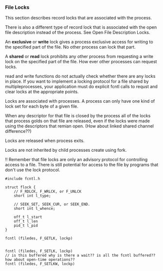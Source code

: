 ### File Locks

This section describes record locks that are associated with the process. 

There is also a different type of record lock that is associated with the open file description instead of the process. See Open File Description Locks. 

An **exclusive** or **write** lock gives a process exclusive access for writing to the specified part of the file. No other process can lock that part.

A **shared** or **read** lock prohibits any other process from requesting a write lock on the specified part of the file. How ever other processes can request locks.

read and write functions do not actually check whether there are any locks in place. If you want to implement a locking protocol for a file shared by multipleprocesses, 
your application must do explicit fcntl calls to requst and clear locks at the appropriate points.

Locks are associated with processes. A process can only have one kind of lock set for each byte of a given file.

When any descriptor for that file is closed by the process all of the locks that process golds on that file are released,
even if the locks were made using the descriptors that remian open. (How about linked shared channel difference??)

Locks are released when process exits.

Locks are not inherited by child processes create using fork.

!! Remember that file locks are only an advisory protocol for controlling access to a file. There is still potential for access to the file by programs that don't use the lock protocol.

```
#include fcntl.h

struct flock {
    // F_RDLCK, F_WRLCK, or F_UNLCK
    short int l_type;

    // SEEK_SET, SEEK_CUR, or SEEK_END. 
    short int l_whence;

    off_t l_start
    off_t l_len
    pid_t l_pid
}

fcntl (filedes, F_GETLK, lockp)


fcntl (filedes, F_SETLK, lockp)
// is this buffered why is there a wait?? is all the fcntl buffered?? how about open-time operations??
fcntl (filedes, F_SETLKW, lockp)  
```


